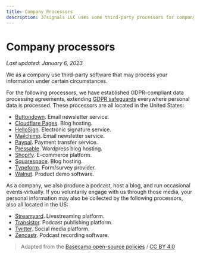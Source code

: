 ```yaml
---
title: Company Processors
description: 37signals LLC uses some third-party processors for company purposes outside of our products.
---
```


# Company processors

*Last updated: January 6, 2023*

We as a company use third-party software that may process your information under certain circumstances.

For the following processors, we have established GDPR-compliant data processing agreements, extending [GDPR safeguards](../index.md) everywhere personal data is processed. These processors are all located in the United States:

* [Buttondown](https://buttondown.email/legal/privacy). Email newsletter service.
* [Cloudflare Pages](https://www.cloudflare.com/privacypolicy/). Blog hosting.
* [HelloSign](https://www.hellosign.com/trust/compliance/gdpr). Electronic signature service.
* [Mailchimp](https://mailchimp.com/gdpr/). Email newsletter service.
* [Paypal](https://www.paypal.com/us/webapps/mpp/gdpr-readiness-requirements). Payment transfer service.
* [Pressable](https://pressable.com/legal/). Wordpress blog hosting.
* [Shopify](https://help.shopify.com/en/manual/your-account/privacy/GDPR). E-commerce platform.
* [Squarespace](https://www.squarespace.com/privacy). Blog hosting.
* [Typeform](https://www.typeform.com/help/a/what-is-gdpr-360029580771/). Form/survey provider.
* [Walnut](https://www.walnut.io/privacy). Product demo software.

As a company, we also produce a podcast, host a blog, and run occasional events virtually. If you voluntarily engage with us through those media, your personal information may also be collected by the following processors, also all located in the US:

* [Streamyard](https://streamyard.com/resources/docs/privacy/). Livestreaming platform.
* [Transistor](https://transistor.fm/privacy). Podcast publishing platform.
* [Twitter](https://gdpr.twitter.com/). Social media platform.
* [Zencastr](https://zencastr.com/privacy-policy). Podcast recording software.

> Adapted from the [Basecamp open-source policies](https://github.com/basecamp/policies) / [CC BY 4.0](https://creativecommons.org/licenses/by/4.0/)